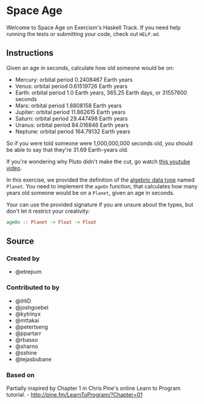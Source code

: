 # Space Age

Welcome to Space Age on Exercism's Haskell Track.
If you need help running the tests or submitting your code, check out `HELP.md`.

## Instructions

Given an age in seconds, calculate how old someone would be on:

   - Mercury: orbital period 0.2408467 Earth years
   - Venus: orbital period 0.61519726 Earth years
   - Earth: orbital period 1.0 Earth years, 365.25 Earth days, or 31557600 seconds
   - Mars: orbital period 1.8808158 Earth years
   - Jupiter: orbital period 11.862615 Earth years
   - Saturn: orbital period 29.447498 Earth years
   - Uranus: orbital period 84.016846 Earth years
   - Neptune: orbital period 164.79132 Earth years

So if you were told someone were 1,000,000,000 seconds old, you should
be able to say that they're 31.69 Earth-years old.

If you're wondering why Pluto didn't make the cut, go watch [this
youtube video](http://www.youtube.com/watch?v=Z_2gbGXzFbs).

In this exercise, we provided the definition of the
[algebric data type](http://learnyouahaskell.com/making-our-own-types-and-typeclasses)
named `Planet`.
You need to implement the `ageOn` function, that calculates how many
years old someone would be on a `Planet`, given an age in seconds.

Your can use the provided signature if you are unsure about the types, but
don't let it restrict your creativity:

```haskell
ageOn :: Planet -> Float -> Float
```

## Source

### Created by

- @etrepum

### Contributed to by

- @iHiD
- @joshgoebel
- @kytrinyx
- @mttakai
- @petertseng
- @ppartarr
- @rbasso
- @sharno
- @sshine
- @tejasbubane

### Based on

Partially inspired by Chapter 1 in Chris Pine's online Learn to Program tutorial. - http://pine.fm/LearnToProgram/?Chapter=01
